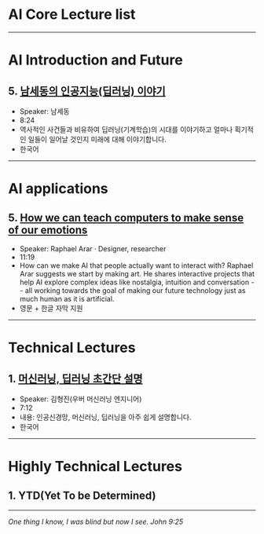 
# AI Core Lecture list
----------------------------------------------------------
# AI Introduction and Future

## 5. [남세동의 인공지능(딥러닝) 이야기](https://www.youtube.com/watch?v=aF03asAmQbY)
- Speaker: 남세동
- 8:24
- 역사적인 사건들과 비유하여 딥러닝(기계학습)의 시대를 이야기하고 얼마나 획기적인 일들이 일어날 것인지 미래에 대해 이야기합니다.
- 한국어

------------------------
# AI applications

## 5. [How we can teach computers to make sense of our emotions](https://www.youtube.com/watch?v=hs-YuHv0vUk)  
- Speaker: Raphael Arar · Designer, researcher
- 11:19
- How can we make AI that people actually want to interact with? Raphael Arar suggests we start by making art. He shares interactive projects that help AI explore complex ideas like nostalgia, intuition and conversation -- all working towards the goal of making our future technology just as much human as it is artificial.
- 영문 + 한글 자막 지원

--------------------------------
# Technical Lectures

## 1. [머신러닝, 딥러닝 초간단 설명](https://www.youtube.com/watch?v=aF03asAmQbY)
- Speaker: 김형진(우버 머신러닝 엔지니어)
- 7:12
- 내용: 인공신경망, 머신러닝, 딥러닝을 아주 쉽게 설명합니다.
- 한국어

------------------------------------------------------------
# Highly Technical Lectures

## 1. YTD(Yet To be Determined)


  ----------------------------
  _One thing I know, I was blind but now I see. John 9:25_
